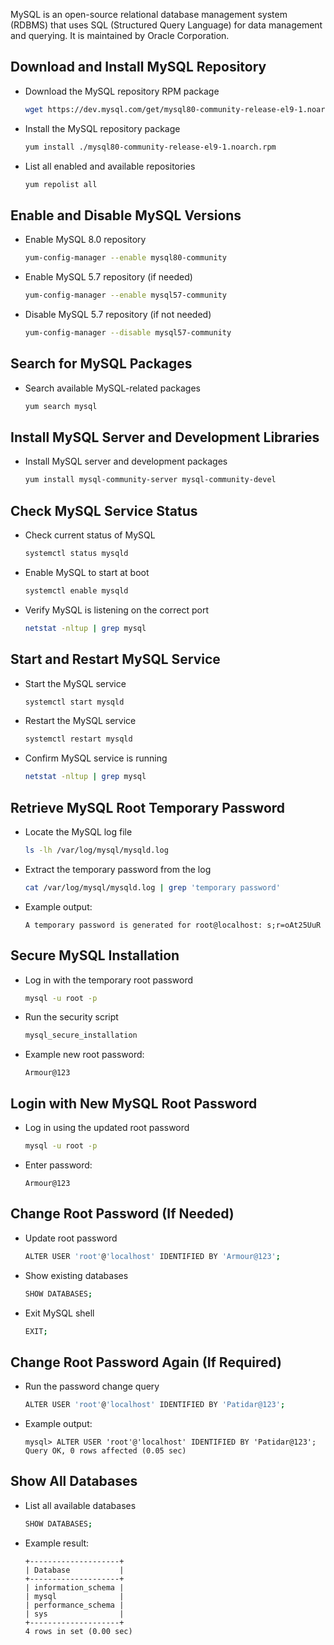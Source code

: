 MySQL is an open-source relational database management system (RDBMS) that uses SQL (Structured Query Language) for data management and querying. It is maintained by Oracle Corporation.



## Download and Install MySQL Repository

* Download the MySQL repository RPM package

  ```bash
  wget https://dev.mysql.com/get/mysql80-community-release-el9-1.noarch.rpm
  ```

* Install the MySQL repository package

  ```bash
  yum install ./mysql80-community-release-el9-1.noarch.rpm
  ```

* List all enabled and available repositories

  ```bash
  yum repolist all
  ```



## Enable and Disable MySQL Versions

* Enable MySQL 8.0 repository

  ```bash
  yum-config-manager --enable mysql80-community
  ```

* Enable MySQL 5.7 repository (if needed)

  ```bash
  yum-config-manager --enable mysql57-community
  ```

* Disable MySQL 5.7 repository (if not needed)

  ```bash
  yum-config-manager --disable mysql57-community
  ```



## Search for MySQL Packages

* Search available MySQL-related packages

  ```bash
  yum search mysql
  ```



## Install MySQL Server and Development Libraries

* Install MySQL server and development packages

  ```bash
  yum install mysql-community-server mysql-community-devel
  ```



## Check MySQL Service Status

* Check current status of MySQL

  ```bash
  systemctl status mysqld
  ```

* Enable MySQL to start at boot

  ```bash
  systemctl enable mysqld
  ```

* Verify MySQL is listening on the correct port

  ```bash
  netstat -nltup | grep mysql
  ```



## Start and Restart MySQL Service

* Start the MySQL service

  ```bash
  systemctl start mysqld
  ```

* Restart the MySQL service

  ```bash
  systemctl restart mysqld
  ```

* Confirm MySQL service is running

  ```bash
  netstat -nltup | grep mysql
  ```



## Retrieve MySQL Root Temporary Password

* Locate the MySQL log file

  ```bash
  ls -lh /var/log/mysql/mysqld.log
  ```

* Extract the temporary password from the log

  ```bash
  cat /var/log/mysql/mysqld.log | grep 'temporary password'
  ```

* Example output:

  ```
  A temporary password is generated for root@localhost: s;r=oAt25UuR
  ```



## Secure MySQL Installation

* Log in with the temporary root password

  ```bash
  mysql -u root -p
  ```

* Run the security script

  ```bash
  mysql_secure_installation
  ```

* Example new root password:

  ```
  Armour@123
  ```



## Login with New MySQL Root Password

* Log in using the updated root password

  ```bash
  mysql -u root -p
  ```

* Enter password:

  ```
  Armour@123
  ```



## Change Root Password (If Needed)

* Update root password

  ```bash
  ALTER USER 'root'@'localhost' IDENTIFIED BY 'Armour@123';
  ```

* Show existing databases

  ```bash
  SHOW DATABASES;
  ```

* Exit MySQL shell

  ```bash
  EXIT;
  ```



## Change Root Password Again (If Required)

* Run the password change query

  ```bash
  ALTER USER 'root'@'localhost' IDENTIFIED BY 'Patidar@123';
  ```

* Example output:

  ```
  mysql> ALTER USER 'root'@'localhost' IDENTIFIED BY 'Patidar@123';
  Query OK, 0 rows affected (0.05 sec)
  ```



## Show All Databases

* List all available databases

  ```bash
  SHOW DATABASES;
  ```

* Example result:

  ```
  +--------------------+
  | Database           |
  +--------------------+
  | information_schema |
  | mysql              |
  | performance_schema |
  | sys                |
  +--------------------+
  4 rows in set (0.00 sec)
  ```
